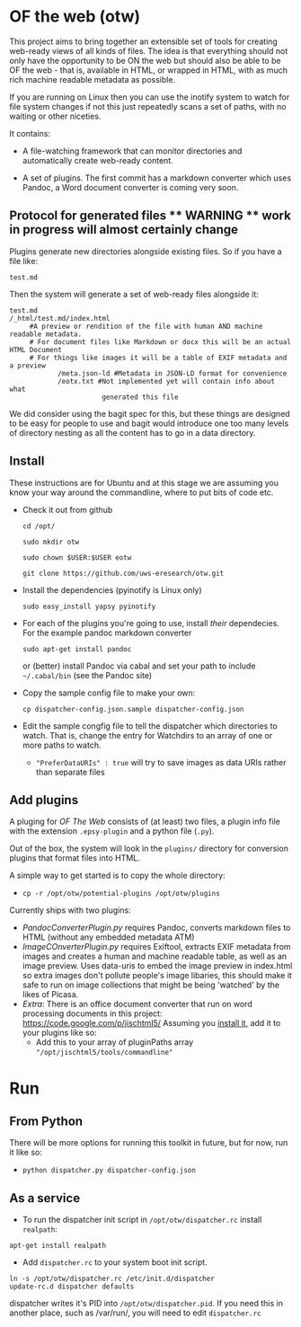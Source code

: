 #  OF the web (otw)

This project aims to bring together an extensible set of tools for creating web-ready views of all kinds of files. The idea is that everything should not only have the opportunity to be ON the web but should also be able to be OF the web - that is, available in HTML, or wrapped in HTML, with as much rich machine readable metadata as possible.

If you are running on Linux then you can use the inotify system to watch for file system changes  if not this just repeatedly scans a set of paths, with no waiting or other niceties.


It contains:
* A file-watching framework that can monitor directories and automatically create web-ready content.

* A set of plugins. The first commit has a markdown converter which uses Pandoc, a Word document converter is coming very soon.

## Protocol for generated files ** WARNING ** work in progress will almost certainly change

Plugins generate new directories alongside existing files. So if you have a file like:

```
test.md
```

Then the system will generate a set of web-ready files alongside it:

```
test.md
/_html/test.md/index.html 
     #A preview or rendition of the file with human AND machine readable metadata. 
     # For document files like Markdown or docx this will be an actual HTML Document
     # For things like images it will be a table of EXIF metadata and a preview
            /meta.json-ld #Metadata in JSON-LD format for convenience
            /eotx.txt #Not implemented yet will contain info about what 
                       generated this file  
```

We did consider using the bagit spec for this, but these things are designed to be easy for people to use and bagit would introduce one too many levels of directory nesting as all the content has to go in a data directory.
## Install

These instructions are for Ubuntu and at this stage we are assuming you know your way around the commandline, where to put bits of code etc. 


* Check it out from github

    ```cd /opt/```

	```sudo mkdir otw```

	```sudo chown $USER:$USER eotw```

    ```git clone https://github.com/uws-eresearch/otw.git```

* Install the dependencies (pyinotify is Linux only)

    ```sudo easy_install yapsy pyinotify ```

* For each of the plugins you're going to use, install _their_ dependecies. For the example pandoc markdown converter

    ```sudo apt-get install pandoc``` 

    or (better) install Pandoc via cabal and set your path to include ```~/.cabal/bin``` (see the Pandoc site)

* Copy the sample config file to make your own:

    ```cp dispatcher-config.json.sample dispatcher-config.json```

* Edit the sample congfig file to tell the dispatcher which directories to watch. That is, change the entry for Watchdirs to an array of one or more paths to watch.
  * ```"PreferDataURIs" : true``` will try to save images as data URIs rather than separate files 

## Add plugins

A pluging for _OF The Web_ consists of (at least) two files, a plugin info file with the extension ```.epsy-plugin``` and a python file (```.py```).

Out of the box, the system will look in the ```plugins/``` directory for conversion plugins that format files into HTML.

A simple way to get started is to copy the whole directory:

 * ```cp -r /opt/otw/potential-plugins /opt/otw/plugins```

Currently ships with two plugins:
 * *PandocConverterPlugin.py* requires Pandoc, converts markdown files to HTML (without any embedded metadata ATM)
 * *ImageCOnverterPlugin.py* requires Exiftool, extracts EXIF metadata from images and creates a human and machine readable table, as well as an image preview. Uses data-uris to embed the image preview in index.html so extra images don't pollute people's image libaries, this should make it safe to run on image collections that might be being 'watched' by the likes of Picasa.
 * *Extra*: There is an office document converter that run on word processing documents in this project: https://code.google.com/p/jischtml5/
   Assuming you [install it](https://code.google.com/p/jischtml5/wiki/WordDownCommandlineOpenOffice), add it to your plugins like so:
   * Add this to your array of pluginPaths array ```"/opt/jischtml5/tools/commandline"```

# Run 

## From Python

There will be more options for running this toolkit in future, but for now, run it like so:

 *  ```python dispatcher.py dispatcher-config.json```
 
## As a service 

 * To run the dispatcher init script in ```/opt/otw/dispatcher.rc``` install ```realpath```:

```
apt-get install realpath
```

 * Add ```dispatcher.rc``` to your system boot init script.

```
ln -s /opt/otw/dispatcher.rc /etc/init.d/dispatcher
update-rc.d dispatcher defaults
```

dispatcher writes it's PID into ```/opt/otw/dispatcher.pid```. If you need this
in another place, such as /var/run/, you will need to edit ```dispatcher.rc```

